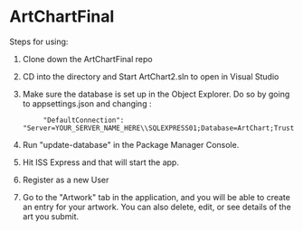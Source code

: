 # ArtChartFinal
Steps for using:

1. Clone down the ArtChartFinal repo

2. CD into the directory and Start ArtChart2.sln to open in Visual Studio

3. Make sure the database is set up in the Object Explorer. Do so by going to appsettings.json and changing :  

            "DefaultConnection": "Server=YOUR_SERVER_NAME_HERE\\SQLEXPRESS01;Database=ArtChart;Trusted_Connection=True;"
            
4. Run "update-database" in the Package Manager Console.
            
5. Hit ISS Express and that will start the app.

6. Register as a new User

7. Go to the "Artwork" tab in the application, and you will be able to create an entry for your artwork. You can also delete, edit, or see details of the art you submit.
